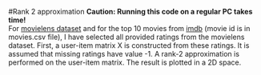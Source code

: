 #Rank 2 approximation
**Caution: Running this code on a regular PC takes time!** </br>
For [movielens dataset](http://grouplens.org/datasets/movielens/) and for the top 10 movies from [imdb](http://www.imdb.com/chart/top) (movie id is in movies.csv file), I have selected all provided ratings from the movielens dataset.
First, a user-item matrix X is constructed from these ratings. It is assumed that missing ratings have value -1. A rank-2 approximation is performed on the user-item matrix. The result is plotted in a 2D space.
